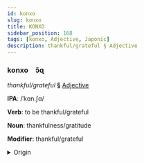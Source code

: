 ```yaml
---
id: konxo
slug: konxo
title: KONXO
sidebar_position: 168
tags: [konxo, Adjective, Japonic]
description: thankful/grateful § Adjective
---
```


### konxo&emsp;<span kind="abugida">ɔ̃ɋ</span>

*thankful/grateful* **§** [Adjective](../../tags/Adjective)

**IPA**: /ˈkɑn.ʃɑ/

**Verb**: to be thankful/grateful

**Noun**: thankfulness/gratitude

**Modifier**: thankful/grateful

<details>
    <summary>Origin</summary>
    Japanese か​んしゃ kansha [kã̠ɰ̃ɕa̠]<br/>
    <em>Japonic Language Family</em>
</details>